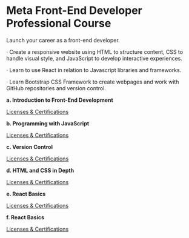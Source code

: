 # Meta Front-End Developer Professional Course

Launch your career as a front-end developer.

· Create a responsive website using HTML to structure content, CSS to handle visual style, and JavaScript to develop interactive experiences. 

· Learn to use React in relation to Javascript libraries and frameworks.

· Learn Bootstrap CSS Framework to create webpages and work with GitHub repositories and version control.

**a. Introduction to Front-End Development**

[Licenses & Certifications](https://www.coursera.org/account/accomplishments/certificate/VRWTN446XDHB)

**b. Programming with JavaScript**

[Licenses & Certifications](https://www.coursera.org/account/accomplishments/certificate/7VKLXVJSA5QQ)

**c. Version Control**

[Licenses & Certifications](https://www.coursera.org/account/accomplishments/certificate/NMF6HRZY6RNH)

**d. HTML and CSS in Depth**

[Licenses & Certifications](https://www.coursera.org/account/accomplishments/certificate/MPLB5ZKJBDSN)

**e. React Basics**

[Licenses & Certifications](https://www.coursera.org/account/accomplishments/certificate/QW7BGJ253CY6)

**f. React Basics**

[Licenses & Certifications](https://www.coursera.org/account/accomplishments/certificate/QW7BGJ253CY6)

